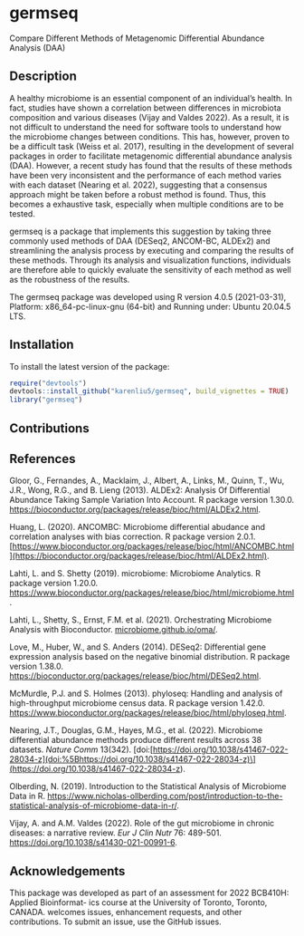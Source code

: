 
<!-- README.md is generated from README.Rmd. Please edit that file -->

# germseq

<!-- badges: start -->

<!-- badges: end -->

Compare Different Methods of Metagenomic Differential Abundance Analysis
(DAA)

## Description

A healthy microbiome is an essential component of an individual’s
health. In fact, studies have shown a correlation between differences in
microbiota composition and various diseases (Vijay and Valdes 2022). As
a result, it is not difficult to understand the need for software tools
to understand how the microbiome changes between conditions. This has,
however, proven to be a difficult task (Weiss et al. 2017), resulting in
the development of several packages in order to facilitate metagenomic
differential abundance analysis (DAA). However, a recent study has found
that the results of these methods have been very inconsistent and the
performance of each method varies with each dataset (Nearing et
al. 2022), suggesting that a consensus approach might be taken before a
robust method is found. Thus, this becomes a exhaustive task, especially
when multiple conditions are to be tested.

germseq is a package that implements this suggestion by taking three
commonly used methods of DAA (DESeq2, ANCOM-BC, ALDEx2) and streamlining
the analysis process by executing and comparing the results of these
methods. Through its analysis and visualization functions, individuals
are therefore able to quickly evaluate the sensitivity of each method as
well as the robustness of the results.

The germseq package was developed using R version 4.0.5 (2021-03-31),
Platform: x86\_64-pc-linux-gnu (64-bit) and Running under: Ubuntu
20.04.5 LTS.

## Installation

To install the latest version of the package:

``` r
require("devtools")
devtools::install_github("karenliu5/germseq", build_vignettes = TRUE)
library("germseq")
```

## Contributions

## References

Gloor, G., Fernandes, A., Macklaim, J., Albert, A., Links, M., Quinn,
T., Wu, J.R., Wong, R.G., and B. Lieng (2013). ALDEx2: Analysis Of
Differential Abundance Taking Sample Variation Into Account. R package
version 1.30.0.
<https://bioconductor.org/packages/release/bioc/html/ALDEx2.html>.

Huang, L. (2020). ANCOMBC: Microbiome differential abudance and
correlation analyses with bias correction. R package version 2.0.1.
[https://www.bioconductor.org/packages/release/bioc/html/ANCOMBC.html](https://bioconductor.org/packages/release/bioc/html/ALDEx2.html).

Lahti, L. and S. Shetty (2019). microbiome: Microbiome Analytics. R
package version 1.20.0.
<https://www.bioconductor.org/packages/release/bioc/html/microbiome.html>.

Lahti, L., Shetty, S., Ernst, F.M. et al. (2021). Orchestrating
Microbiome Analysis with Bioconductor.
[microbiome.github.io/oma/](microbiome.github.io/oma/).

Love, M., Huber, W., and S. Anders (2014). DESeq2: Differential gene
expression analysis based on the negative binomial distribution. R
package version 1.38.0.
<https://bioconductor.org/packages/release/bioc/html/DESeq2.html>.

McMurdle, P.J. and S. Holmes (2013). phyloseq: Handling and analysis of
high-throughput microbiome census data. R package version 1.42.0.
<https://www.bioconductor.org/packages/release/bioc/html/phyloseq.html>.

Nearing, J.T., Douglas, G.M., Hayes, M.G., et al. (2022). Microbiome
differential abundance methods produce different results across 38
datasets. *Nature Comm* 13(342).
[doi:\[https://doi.org/10.1038/s41467-022-28034-z](doi:%5Bhttps://doi.org/10.1038/s41467-022-28034-z)\](<https://doi.org/10.1038/s41467-022-28034-z>).

Olberding, N. (2019). Introduction to the Statistical Analysis of
Microbiome Data in R.
<https://www.nicholas-ollberding.com/post/introduction-to-the-statistical-analysis-of-microbiome-data-in-r/>.

Vijay, A. and A.M. Valdes (2022). Role of the gut microbiome in chronic
diseases: a narrative review. *Eur J Clin Nutr* 76: 489-501.
<https://doi.org/10.1038/s41430-021-00991-6>.

## Acknowledgements

This package was developed as part of an assessment for 2022 BCB410H:
Applied Bioinformat- ics course at the University of Toronto, Toronto,
CANADA. <PackageName> welcomes issues, enhancement requests, and other
contributions. To submit an issue, use the GitHub issues.
